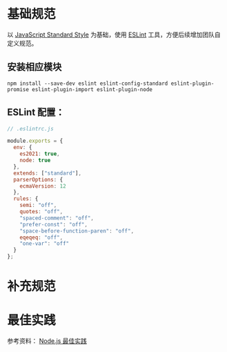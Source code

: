 # 基础规范
以 [JavaScript Standard Style](https://standardjs.com/rules-zhcn.html "JavaScript Standard Style") 为基础，使用 [ESLint](https://eslint.org/ "ESLint") 工具，方便后续增加团队自定义规范。

## 安装相应模块
```shell
npm install --save-dev eslint eslint-config-standard eslint-plugin-promise eslint-plugin-import eslint-plugin-node
```

## ESLint 配置：
```javascript
// .eslintrc.js

module.exports = {
  env: {
    es2021: true,
    node: true
  },
  extends: ["standard"],
  parserOptions: {
    ecmaVersion: 12
  },
  rules: {
    semi: "off",
    quotes: "off",
    "spaced-comment": "off",
    "prefer-const": "off",
    "space-before-function-paren": "off",
    eqeqeq: "off",
    "one-var": "off"
  }
};

```

# 补充规范
# 最佳实践
参考资料：
[Node.js 最佳实践](https://github.com/goldbergyoni/nodebestpractices/blob/master/README.chinese.md "Node.js 最佳实践")
